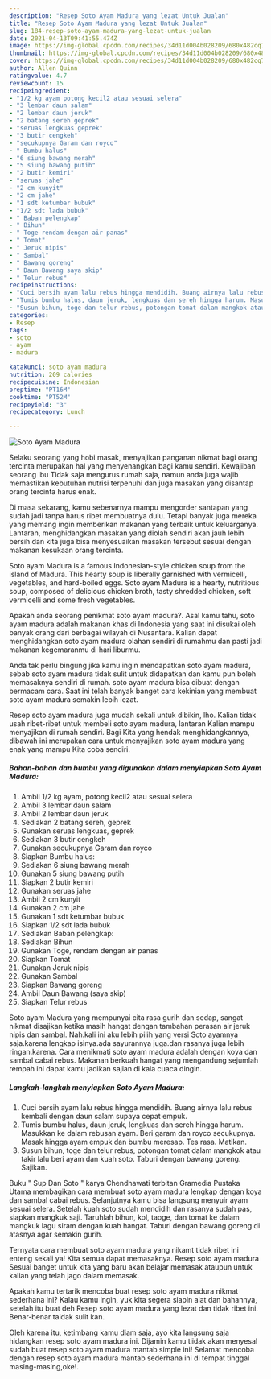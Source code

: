 ```yaml
---
description: "Resep Soto Ayam Madura yang lezat Untuk Jualan"
title: "Resep Soto Ayam Madura yang lezat Untuk Jualan"
slug: 184-resep-soto-ayam-madura-yang-lezat-untuk-jualan
date: 2021-04-13T09:41:55.474Z
image: https://img-global.cpcdn.com/recipes/34d11d004b028209/680x482cq70/soto-ayam-madura-foto-resep-utama.jpg
thumbnail: https://img-global.cpcdn.com/recipes/34d11d004b028209/680x482cq70/soto-ayam-madura-foto-resep-utama.jpg
cover: https://img-global.cpcdn.com/recipes/34d11d004b028209/680x482cq70/soto-ayam-madura-foto-resep-utama.jpg
author: Allen Quinn
ratingvalue: 4.7
reviewcount: 15
recipeingredient:
- "1/2 kg ayam potong kecil2 atau sesuai selera"
- "3 lembar daun salam"
- "2 lembar daun jeruk"
- "2 batang sereh geprek"
- "seruas lengkuas geprek"
- "3 butir cengkeh"
- "secukupnya Garam dan royco"
- " Bumbu halus"
- "6 siung bawang merah"
- "5 siung bawang putih"
- "2 butir kemiri"
- "seruas jahe"
- "2 cm kunyit"
- "2 cm jahe"
- "1 sdt ketumbar bubuk"
- "1/2 sdt lada bubuk"
- " Baban pelengkap"
- " Bihun"
- " Toge rendam dengan air panas"
- " Tomat"
- " Jeruk nipis"
- " Sambal"
- " Bawang goreng"
- " Daun Bawang saya skip"
- " Telur rebus"
recipeinstructions:
- "Cuci bersih ayam lalu rebus hingga mendidih. Buang airnya lalu rebus kembali dengan daun salam supaya cepat empuk."
- "Tumis bumbu halus, daun jeruk, lengkuas dan sereh hingga harum. Masukkan ke dalam rebusan ayam. Beri garam dan royco secukupnya. Masak hingga ayam empuk dan bumbu meresap. Tes rasa. Matikan."
- "Susun bihun, toge dan telur rebus, potongan tomat dalam mangkok atau takir lalu beri ayam dan kuah soto. Taburi dengan bawang goreng. Sajikan."
categories:
- Resep
tags:
- soto
- ayam
- madura

katakunci: soto ayam madura 
nutrition: 209 calories
recipecuisine: Indonesian
preptime: "PT16M"
cooktime: "PT52M"
recipeyield: "3"
recipecategory: Lunch

---
```



![Soto Ayam Madura](https://img-global.cpcdn.com/recipes/34d11d004b028209/680x482cq70/soto-ayam-madura-foto-resep-utama.jpg)

Selaku seorang yang hobi masak, menyajikan panganan nikmat bagi orang tercinta merupakan hal yang menyenangkan bagi kamu sendiri. Kewajiban seorang ibu Tidak saja mengurus rumah saja, namun anda juga wajib memastikan kebutuhan nutrisi terpenuhi dan juga masakan yang disantap orang tercinta harus enak.

Di masa  sekarang, kamu sebenarnya mampu mengorder santapan yang sudah jadi tanpa harus ribet membuatnya dulu. Tetapi banyak juga mereka yang memang ingin memberikan makanan yang terbaik untuk keluarganya. Lantaran, menghidangkan masakan yang diolah sendiri akan jauh lebih bersih dan kita juga bisa menyesuaikan masakan tersebut sesuai dengan makanan kesukaan orang tercinta. 

Soto ayam Madura is a famous Indonesian-style chicken soup from the island of Madura. This hearty soup is liberally garnished with vermicelli, vegetables, and hard-boiled eggs. Soto ayam Madura is a hearty, nutritious soup, composed of delicious chicken broth, tasty shredded chicken, soft vermicelli and some fresh vegetables.

Apakah anda seorang penikmat soto ayam madura?. Asal kamu tahu, soto ayam madura adalah makanan khas di Indonesia yang saat ini disukai oleh banyak orang dari berbagai wilayah di Nusantara. Kalian dapat menghidangkan soto ayam madura olahan sendiri di rumahmu dan pasti jadi makanan kegemaranmu di hari liburmu.

Anda tak perlu bingung jika kamu ingin mendapatkan soto ayam madura, sebab soto ayam madura tidak sulit untuk didapatkan dan kamu pun boleh memasaknya sendiri di rumah. soto ayam madura bisa dibuat dengan bermacam cara. Saat ini telah banyak banget cara kekinian yang membuat soto ayam madura semakin lebih lezat.

Resep soto ayam madura juga mudah sekali untuk dibikin, lho. Kalian tidak usah ribet-ribet untuk membeli soto ayam madura, lantaran Kalian mampu menyajikan di rumah sendiri. Bagi Kita yang hendak menghidangkannya, dibawah ini merupakan cara untuk menyajikan soto ayam madura yang enak yang mampu Kita coba sendiri.

<!--inarticleads1-->

##### Bahan-bahan dan bumbu yang digunakan dalam menyiapkan Soto Ayam Madura:

1. Ambil 1/2 kg ayam, potong kecil2 atau sesuai selera
1. Ambil 3 lembar daun salam
1. Ambil 2 lembar daun jeruk
1. Sediakan 2 batang sereh, geprek
1. Gunakan seruas lengkuas, geprek
1. Sediakan 3 butir cengkeh
1. Gunakan secukupnya Garam dan royco
1. Siapkan  Bumbu halus:
1. Sediakan 6 siung bawang merah
1. Gunakan 5 siung bawang putih
1. Siapkan 2 butir kemiri
1. Gunakan seruas jahe
1. Ambil 2 cm kunyit
1. Gunakan 2 cm jahe
1. Gunakan 1 sdt ketumbar bubuk
1. Siapkan 1/2 sdt lada bubuk
1. Sediakan  Baban pelengkap:
1. Sediakan  Bihun
1. Gunakan  Toge, rendam dengan air panas
1. Siapkan  Tomat
1. Gunakan  Jeruk nipis
1. Gunakan  Sambal
1. Siapkan  Bawang goreng
1. Ambil  Daun Bawang (saya skip)
1. Siapkan  Telur rebus


Soto ayam Madura yang mempunyai cita rasa gurih dan sedap, sangat nikmat disajikan ketika masih hangat dengan tambahan perasan air jeruk nipis dan sambal. Nah.kali ini aku lebih pilih yang versi Soto ayamnya saja.karena lengkap isinya.ada sayurannya juga.dan rasanya juga lebih ringan.karena. Cara menikmati soto ayam madura adalah dengan koya dan sambal cabai rebus. Makanan berkuah hangat yang mengandung sejumlah rempah ini dapat kamu jadikan sajian di kala cuaca dingin. 

<!--inarticleads2-->

##### Langkah-langkah menyiapkan Soto Ayam Madura:

1. Cuci bersih ayam lalu rebus hingga mendidih. Buang airnya lalu rebus kembali dengan daun salam supaya cepat empuk.
1. Tumis bumbu halus, daun jeruk, lengkuas dan sereh hingga harum. Masukkan ke dalam rebusan ayam. Beri garam dan royco secukupnya. Masak hingga ayam empuk dan bumbu meresap. Tes rasa. Matikan.
1. Susun bihun, toge dan telur rebus, potongan tomat dalam mangkok atau takir lalu beri ayam dan kuah soto. Taburi dengan bawang goreng. Sajikan.


Buku &#34; Sup Dan Soto &#34; karya Chendhawati terbitan Gramedia Pustaka Utama membagikan cara membuat soto ayam madura lengkap dengan koya dan sambal cabai rebus. Selanjutnya kamu bisa langsung menyuir ayam sesuai selera. Setelah kuah soto sudah mendidih dan rasanya sudah pas, siapkan mangkuk saji. Taruhlah bihun, kol, taoge, dan tomat ke dalam mangkuk lagu siram dengan kuah hangat. Taburi dengan bawang goreng di atasnya agar semakin gurih. 

Ternyata cara membuat soto ayam madura yang nikamt tidak ribet ini enteng sekali ya! Kita semua dapat memasaknya. Resep soto ayam madura Sesuai banget untuk kita yang baru akan belajar memasak ataupun untuk kalian yang telah jago dalam memasak.

Apakah kamu tertarik mencoba buat resep soto ayam madura nikmat sederhana ini? Kalau kamu ingin, yuk kita segera siapin alat dan bahannya, setelah itu buat deh Resep soto ayam madura yang lezat dan tidak ribet ini. Benar-benar taidak sulit kan. 

Oleh karena itu, ketimbang kamu diam saja, ayo kita langsung saja hidangkan resep soto ayam madura ini. Dijamin kamu tiidak akan menyesal sudah buat resep soto ayam madura mantab simple ini! Selamat mencoba dengan resep soto ayam madura mantab sederhana ini di tempat tinggal masing-masing,oke!.

